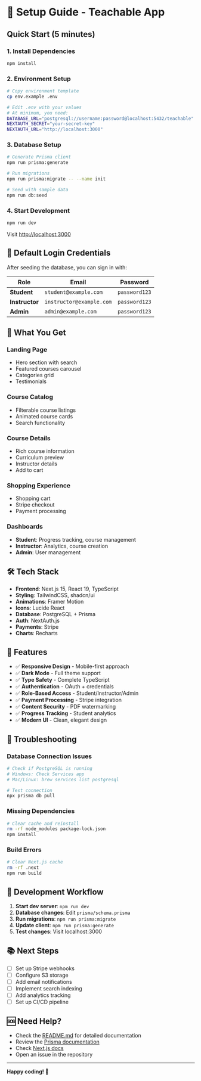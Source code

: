 # 🚀 Setup Guide - Teachable App

## Quick Start (5 minutes)

### 1. Install Dependencies
```bash
npm install
```

### 2. Environment Setup
```bash
# Copy environment template
cp env.example .env

# Edit .env with your values
# At minimum, you need:
DATABASE_URL="postgresql://username:password@localhost:5432/teachable"
NEXTAUTH_SECRET="your-secret-key"
NEXTAUTH_URL="http://localhost:3000"
```

### 3. Database Setup
```bash
# Generate Prisma client
npm run prisma:generate

# Run migrations
npm run prisma:migrate -- --name init

# Seed with sample data
npm run db:seed
```

### 4. Start Development
```bash
npm run dev
```

Visit [http://localhost:3000](http://localhost:3000)

## 🔑 Default Login Credentials

After seeding the database, you can sign in with:

| Role | Email | Password |
|------|-------|----------|
| **Student** | `student@example.com` | `password123` |
| **Instructor** | `instructor@example.com` | `password123` |
| **Admin** | `admin@example.com` | `password123` |

## 🌟 What You Get

### Landing Page
- Hero section with search
- Featured courses carousel
- Categories grid
- Testimonials

### Course Catalog
- Filterable course listings
- Animated course cards
- Search functionality

### Course Details
- Rich course information
- Curriculum preview
- Instructor details
- Add to cart

### Shopping Experience
- Shopping cart
- Stripe checkout
- Payment processing

### Dashboards
- **Student**: Progress tracking, course management
- **Instructor**: Analytics, course creation
- **Admin**: User management

## 🛠️ Tech Stack

- **Frontend**: Next.js 15, React 19, TypeScript
- **Styling**: TailwindCSS, shadcn/ui
- **Animations**: Framer Motion
- **Icons**: Lucide React
- **Database**: PostgreSQL + Prisma
- **Auth**: NextAuth.js
- **Payments**: Stripe
- **Charts**: Recharts

## 📱 Features

- ✅ **Responsive Design** - Mobile-first approach
- ✅ **Dark Mode** - Full theme support
- ✅ **Type Safety** - Complete TypeScript
- ✅ **Authentication** - OAuth + credentials
- ✅ **Role-Based Access** - Student/Instructor/Admin
- ✅ **Payment Processing** - Stripe integration
- ✅ **Content Security** - PDF watermarking
- ✅ **Progress Tracking** - Student analytics
- ✅ **Modern UI** - Clean, elegant design

## 🚨 Troubleshooting

### Database Connection Issues
```bash
# Check if PostgreSQL is running
# Windows: Check Services app
# Mac/Linux: brew services list postgresql

# Test connection
npx prisma db pull
```

### Missing Dependencies
```bash
# Clear cache and reinstall
rm -rf node_modules package-lock.json
npm install
```

### Build Errors
```bash
# Clear Next.js cache
rm -rf .next
npm run build
```

## 🔄 Development Workflow

1. **Start dev server**: `npm run dev`
2. **Database changes**: Edit `prisma/schema.prisma`
3. **Run migrations**: `npm run prisma:migrate`
4. **Update client**: `npm run prisma:generate`
5. **Test changes**: Visit localhost:3000

## 📚 Next Steps

- [ ] Set up Stripe webhooks
- [ ] Configure S3 storage
- [ ] Add email notifications
- [ ] Implement search indexing
- [ ] Add analytics tracking
- [ ] Set up CI/CD pipeline

## 🆘 Need Help?

- Check the [README.md](README.md) for detailed documentation
- Review the [Prisma documentation](https://www.prisma.io/docs)
- Check [Next.js docs](https://nextjs.org/docs)
- Open an issue in the repository

---

**Happy coding! 🎉**
